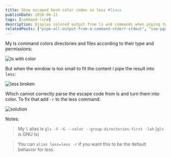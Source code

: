 ```yaml
---
title: Show escaped bash color codes in less #linux
publishDate: 2018-06-11
tags: [command-line]
description: Display colored output from ls and commands when piping to less using -r flag to parse escape codes.
relatedPosts: ["pipe-all-output-from-a-command-stderr-stdout", "use-pgrep-and-xargs-to-kill-processes-zsh-bash", "difference-between-output-of-two-commands-linux"]
---
```


My ls command colors directories and files according to their type and permissions:

![ls with color](/images/yvrvekW.gif)

But when the window is too small to fit the content I pipe the result into `less`:

![less broken](/images/kfs0Mr9.gif)

Which cannot correctly parse the escape code from ls and turn them into color. To fix that add `-r` to the less command:

![solution](/images/EiPGO4q.gif)


Notes:
> My `l` alias is `gls -F -G --color --group-directories-first -lah` (`gls` is GNU ls)

> You can `alias less=less -r` if you want this to be the default behavior for less.